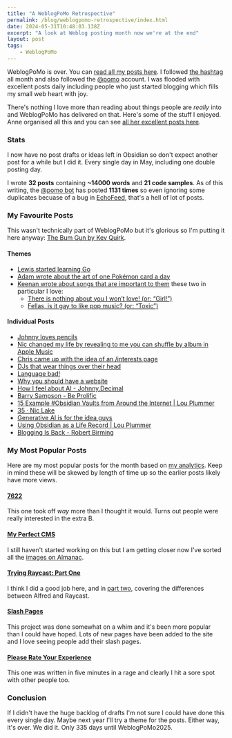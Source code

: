 ```yaml
---
title: "A WeblogPoMo Retrospective"
permalink: /blog/weblogpomo-retrospective/index.html
date: 2024-05-31T10:48:03.138Z
excerpt: "A look at Weblog posting month now we're at the end"
layout: post
tags:
    - WeblogPoMo
---
```


WeblogPoMo is over. You can [read all my posts here](https://rknight.me/blog/tags/weblogpomo/). I followed [the hashtag](https://social.lol/tags/weblogpomo) all month and also followed the [@pomo](https://beep.town/@pomo) account. I was flooded with excellent posts daily including people who just started blogging which fills my small web heart with joy.

There's nothing I love more than reading about things people are _really_ into and WeblogPoMo has delivered on that. Here's some of the stuff I enjoyed. Anne organised all this and you can see [all her excellent posts here](https://weblog.anniegreens.lol/tag/weblogpomo2024).

### Stats

I now have no post drafts or ideas left in Obsidian so don't expect another post for a while but I did it. Every single day in May, including one double posting day.

I wrote **32 posts** containing **~14000 words** and **21 code samples**. As of this writing, the [@pomo bot](https://beep.town/@pomo) has posted **1131 times** so even ignoring some duplicates becuase of a bug in [EchoFeed](https://echofeed.app), that's a hell of lot of posts.

### My Favourite Posts

This wasn't technically part of WeblogPoMo but it's glorious so I'm putting it here anyway: [The Bum Gun by Kev Quirk](https://kevquirk.com/the-bum-gun).

#### Themes

- [Lewis started learning Go](https://lewisdale.dev/post/tag/WeblogPoMo2024/)
- [Adam wrote about the art of one Pokémon card a day](https://notes.neatnik.net/tag/weblogpomo2024)
- [Keenan wrote about songs that are important to them](https://gkeenan.co/avgb) these two in particular I love: 
	- [There is nothing about you I won’t love! (or: “Girl!”)](https://gkeenan.co/avgb/there-is-nothing-about-you-i-wont-love)
	- [Fellas, is it gay to like pop music? (or: “Toxic”)](https://gkeenan.co/avgb)

#### Individual Posts

- [Johnny loves pencils](https://johnnydecimal.com/20-29-communication/22-blog/22.00.0033-i-love-pencils/)
- [Nic changed my life by revealing to me you can shuffle by album in Apple Music](https://niclake.me/one-software-feature/)
- [Chris came up with the idea of an /interests page](https://chrisburnell.com/note/slash-interests/)
- [DJs that wear things over their head](https://rachsmith.com/djs-that-wear-things/)
- [Language bad!](https://javorszky.co.uk/2024/05/05/language-bad/)
- [Why you should have a website](https://rscottjones.com/why-you-should-have-a-website/)
- [How I feel about AI - Johnny.Decimal](https://johnnydecimal.com/20-29-communication/22-blog/22.00.0041-how-i-feel-about-ai/)
- [Barry Sampson - Be Prolific](https://barrysampson.net/be-prolific)
- [15 Example #Obsidian Vaults from Around the Internet | Lou Plummer](https://amerpie.lol/2024/05/13/example-obsidian-vaults.html)
- [35 · Nic Lake](https://niclake.me/35)
- [Generative AI is for the idea guys](https://rachsmith.com/ai-is-for-the-idea-guys/)
- [Using Obsidian as a Life Record | Lou Plummer](https://amerpie.lol/2024/05/21/using-obsidian-as.html)
- [Blogging Is Back - Robert Birming](https://birming.com/posts/blogging-is-back)

### My Most Popular Posts

Here are my most popular posts for the month based on [my analytics](https://app.usefathom.com/share/isejuyjy/rknight.me?comparison=none&page=1&range=last_30_days&sort=visitors%3Adesc). Keep in mind these will be skewed by length of time up so the earlier posts likely have more views.

#### [7622](https://rknight.me/blog/7622/)

This one took off _way_ more than I thought it would. Turns out people were really interested in the extra B.

#### [My Perfect CMS](https://rknight.me/blog/my-perfect-cms/)

I still haven't started working on this but I am getting closer now I've sorted all the [images on Almanac](https://rknight.me/blog/adding-covers-to-almanac/).

#### [Trying Raycast: Part One](https://rknight.me/blog/trying-raycast-part-one/)

I think I did a good job here, and in [part two](https://rknight.me/blog/trying-raycast-part-two/), covering the differences between Alfred and Raycast. 

#### [Slash Pages](https://rknight.me/blog/slash-pages/)

This project was done somewhat on a whim and it's been more popular than I could have hoped. Lots of new pages have been added to the site and I love seeing people add their slash pages.

#### [Please Rate Your Experience](https://rknight.me/blog/please-rate-your-experience/)

This one was written in five minutes in a rage and clearly I hit a sore spot with other people too.

### Conclusion 

If I didn't have the huge backlog of drafts I'm not sure I could have done this every single day. Maybe next year I'll try a theme for the posts. Either way, it's over. We did it. Only 335 days until WeblogPoMo2025.